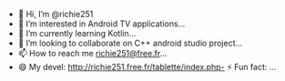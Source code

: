 - 👋 Hi, I’m @richie251
- 👀 I’m interested in Android TV applications...
- 🌱 I’m currently learning Kotlin...
- 💞️ I’m looking to collaborate on C++ android studio project...
- 📫 How to reach me richie251@free.fr...
- 😄 My devel: http://richie251.free.fr/tablette/index.php- ⚡ Fun fact: ...

<!---
richie251/richie251 is a ✨ special ✨ repository because its `README.md` (this file) appears on your GitHub profile.
You can click the Preview link to take a look at your changes.
--->
